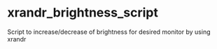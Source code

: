 # xrandr_brightness_script
Script to increase/decrease of brightness for desired monitor by using xrandr
